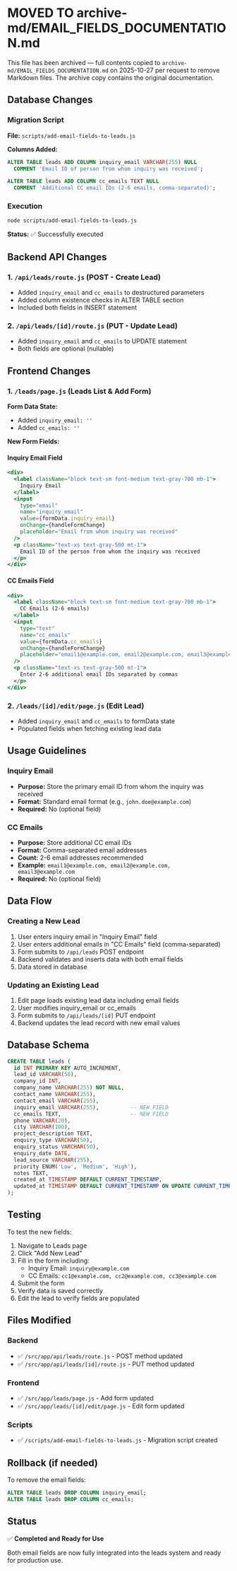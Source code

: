 # MOVED TO archive-md/EMAIL_FIELDS_DOCUMENTATION.md

This file has been archived — full contents copied to `archive-md/EMAIL_FIELDS_DOCUMENTATION.md` on 2025-10-27 per request to remove Markdown files. The archive copy contains the original documentation.

## Database Changes

### Migration Script
**File:** `scripts/add-email-fields-to-leads.js`

**Columns Added:**
```sql
ALTER TABLE leads ADD COLUMN inquiry_email VARCHAR(255) NULL 
  COMMENT 'Email ID of person from whom inquiry was received';

ALTER TABLE leads ADD COLUMN cc_emails TEXT NULL 
  COMMENT 'Additional CC email IDs (2-6 emails, comma-separated)';
```

### Execution
```bash
node scripts/add-email-fields-to-leads.js
```

**Status:** ✅ Successfully executed

## Backend API Changes

### 1. `/api/leads/route.js` (POST - Create Lead)
- Added `inquiry_email` and `cc_emails` to destructured parameters
- Added column existence checks in ALTER TABLE section
- Included both fields in INSERT statement

### 2. `/api/leads/[id]/route.js` (PUT - Update Lead)
- Added `inquiry_email` and `cc_emails` to UPDATE statement
- Both fields are optional (nullable)

## Frontend Changes

### 1. `/leads/page.js` (Leads List & Add Form)

**Form Data State:**
- Added `inquiry_email: ''`
- Added `cc_emails: ''`

**New Form Fields:**

#### Inquiry Email Field
```jsx
<div>
  <label className="block text-sm font-medium text-gray-700 mb-1">
    Inquiry Email
  </label>
  <input
    type="email"
    name="inquiry_email"
    value={formData.inquiry_email}
    onChange={handleFormChange}
    placeholder="Email from whom inquiry was received"
  />
  <p className="text-xs text-gray-500 mt-1">
    Email ID of the person from whom the inquiry was received
  </p>
</div>
```

#### CC Emails Field
```jsx
<div>
  <label className="block text-sm font-medium text-gray-700 mb-1">
    CC Emails (2-6 emails)
  </label>
  <input
    type="text"
    name="cc_emails"
    value={formData.cc_emails}
    onChange={handleFormChange}
    placeholder="email1@example.com, email2@example.com, email3@example.com"
  />
  <p className="text-xs text-gray-500 mt-1">
    Enter 2-6 additional email IDs separated by commas
  </p>
</div>
```

### 2. `/leads/[id]/edit/page.js` (Edit Lead)
- Added `inquiry_email` and `cc_emails` to formData state
- Populated fields when fetching existing lead data

## Usage Guidelines

### Inquiry Email
- **Purpose:** Store the primary email ID from whom the inquiry was received
- **Format:** Standard email format (e.g., `john.doe@example.com`)
- **Required:** No (optional field)

### CC Emails
- **Purpose:** Store additional CC email IDs
- **Format:** Comma-separated email addresses
- **Count:** 2-6 email addresses recommended
- **Example:** `email1@example.com, email2@example.com, email3@example.com`
- **Required:** No (optional field)

## Data Flow

### Creating a New Lead
1. User enters inquiry email in "Inquiry Email" field
2. User enters additional emails in "CC Emails" field (comma-separated)
3. Form submits to `/api/leads` POST endpoint
4. Backend validates and inserts data with both email fields
5. Data stored in database

### Updating an Existing Lead
1. Edit page loads existing lead data including email fields
2. User modifies inquiry_email or cc_emails
3. Form submits to `/api/leads/[id]` PUT endpoint
4. Backend updates the lead record with new email values

## Database Schema

```sql
CREATE TABLE leads (
  id INT PRIMARY KEY AUTO_INCREMENT,
  lead_id VARCHAR(50),
  company_id INT,
  company_name VARCHAR(255) NOT NULL,
  contact_name VARCHAR(255),
  contact_email VARCHAR(255),
  inquiry_email VARCHAR(255),          -- NEW FIELD
  cc_emails TEXT,                      -- NEW FIELD
  phone VARCHAR(20),
  city VARCHAR(100),
  project_description TEXT,
  enquiry_type VARCHAR(50),
  enquiry_status VARCHAR(50),
  enquiry_date DATE,
  lead_source VARCHAR(255),
  priority ENUM('Low', 'Medium', 'High'),
  notes TEXT,
  created_at TIMESTAMP DEFAULT CURRENT_TIMESTAMP,
  updated_at TIMESTAMP DEFAULT CURRENT_TIMESTAMP ON UPDATE CURRENT_TIMESTAMP
);
```

## Testing

To test the new fields:

1. Navigate to Leads page
2. Click "Add New Lead"
3. Fill in the form including:
   - Inquiry Email: `inquiry@example.com`
   - CC Emails: `cc1@example.com, cc2@example.com, cc3@example.com`
4. Submit the form
5. Verify data is saved correctly
6. Edit the lead to verify fields are populated

## Files Modified

### Backend
- ✅ `/src/app/api/leads/route.js` - POST method updated
- ✅ `/src/app/api/leads/[id]/route.js` - PUT method updated

### Frontend
- ✅ `/src/app/leads/page.js` - Add form updated
- ✅ `/src/app/leads/[id]/edit/page.js` - Edit form updated

### Scripts
- ✅ `/scripts/add-email-fields-to-leads.js` - Migration script created

## Rollback (if needed)

To remove the email fields:

```sql
ALTER TABLE leads DROP COLUMN inquiry_email;
ALTER TABLE leads DROP COLUMN cc_emails;
```

## Status
✅ **Completed and Ready for Use**

Both email fields are now fully integrated into the leads system and ready for production use.
